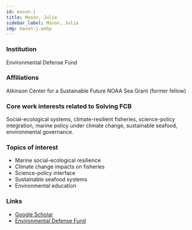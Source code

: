 ```yaml
---
id: mason-j
title: Mason, Julia
sidebar_label: Mason, Julia
img: mason-j.webp
---
```


### Institution
Environmental Defense Fund

### Affiliations
Atkinson Center for a Sustainable Future
NOAA Sea Grant (former fellow)

### Core work interests related to Solving FCB
Social-ecological systems, climate-resilient fisheries, science-policy integration, marine policy under climate change, sustainable seafood, environmental governance.

### Topics of interest
- Marine social-ecological resilience
- Climate change impacts on fisheries
- Science-policy interface
- Sustainable seafood systems
- Environmental education

### Links
- [Google Scholar](https://scholar.google.com/citations?user=QklCkLQAAAAJ)
- [Environmental Defense Fund](https://www.edf.org/people/julia-g-mason)